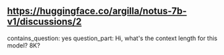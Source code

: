 ## https://huggingface.co/argilla/notus-7b-v1/discussions/2

contains_question: yes
question_part: Hi, what's the context length for this model? 8K?
